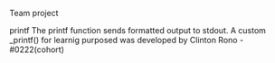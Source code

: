 Team project

printf
The printf function sends formatted output to stdout. A custom _printf() for learnig purposed was developed by Clinton Rono  - #0222(cohort)
